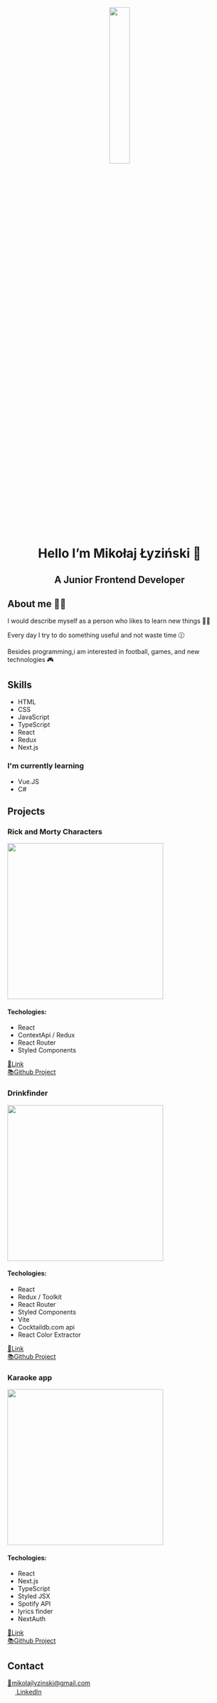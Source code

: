 <div align="center">  
        <img src="https://media0.giphy.com/media/Q2T7BXRiDFPJcPoA7Z/giphy.gif?cid=ecf05e47v4rk4edjkbqqnr0mkzy42bpn9sa0tjm4p21m846i&rid=giphy.gif&ct=s" width="30%"/>
        <h1>Hello I’m Mikołaj Łyziński 👋 </h1>
        <h2>A Junior Frontend Developer<h2/>
</div>
<div>
        <h2>About me 🧔🏻</h2>
        <p>I would describe myself as a person who likes to learn new things ✍🏻 </p>
        <p>Every day I try to do something useful and not waste time 🕧 </p>
        <p>Besides programming,i am interested in football, games, and new technologies 🎮</p>
</div>
<div>
        <h2>Skills</h2>
        <ul>
                <li>HTML</li>
                <li>CSS</li>
                <li>JavaScript</li>
                <li>TypeScript</li>
                <li>React</li>
                <li>Redux</li>
                <li>Next.js</li>
        </ul>
        <h3>I'm currently learning</h3>
        <ul>
                <li>Vue.JS</li>
                <li>C#</li>
        </ul>
</div>
<div>
        <h2>Projects</h2>
        <div>
                <h3>Rick and Morty Characters</h3>
                <img src="https://user-images.githubusercontent.com/49536631/206917355-57658cea-802a-4891-9332-9586018b2dbf.png" width="350px"><br>
                <h4>Techologies:</h4>
                <ul>
                        <li>React</li>
                        <li>ContextApi / Redux</li>
                        <li>React Router</li>
                        <li>Styled Components</li>
                </ul>
                <a href="https://sianko-rickandmorty.netlify.app">🔗Link</a><br>
                <a href="https://github.com/lyzik/rick-and-morty">📚Github Project</a><br>
        </div>
        <div>
                <h3>Drinkfinder</h3>
                <img src="https://user-images.githubusercontent.com/49536631/213759749-1065492e-f61a-4f24-a0dd-3c76a9ee8e55.png" width="350px"><br>
                <h4>Techologies:</h4>
                <ul>
                        <li>React</li>
                        <li>Redux / Toolkit</li>
                        <li>React Router</li>
                        <li>Styled Components</li>
                        <li>Vite</li>
                        <li>Cocktaildb.com api</li>
                        <li>React Color Extractor</li>
                </ul>
                <a href="https://sianko-drinkfinder.netlify.app">🔗Link</a><br>
                <a href="https://github.com/lyzik/DrinkFinder">📚Github Project</a><br>
        </div>
        <div>
                <h3>Karaoke app</h3>
                <img src="https://user-images.githubusercontent.com/49536631/222721190-5981de80-9c9a-43cd-93c5-d28a07163387.png" width="350px"><br>
                <h4>Techologies:</h4>
                <ul>
                        <li>React</li>
                        <li>Next.js</li>
                        <li>TypeScript</li>
                        <li>Styled JSX</li>
                        <li>Spotify API</li>
                        <li>lyrics finder</li>
                        <li>NextAuth</li>
                </ul>
                <a href="https://karaokeapp.vercel.app">🔗Link</a><br>
                <a href="https://github.com/lyzik/karaokeapp">📚Github Project</a><br>
        </div>
</div>
<div>
        <h2>Contact</h2>
        <a href="mailto:mikolajlyzinski@gmail.com ">📧mikolajlyzinski@gmail.com </a><br>
        <a href="https://www.linkedin.com/in/mikołaj-łyziński-63818a236/"><img src="https://cdn-icons-png.flaticon.com/512/145/145807.png" width="17px">   LinkedIn</a>
</div>
